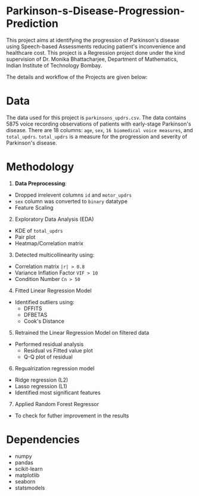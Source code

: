 # Parkinson-s-Disease-Progression-Prediction
This project aims at identifying the progression of Parkinson's disease using Speech-based Assessments reducing patient's inconvenience and healthcare cost.
This project is a Regression project done under the kind supervision of Dr. Monika Bhattacharjee, Department of Mathematics, Indian Institute of Technology Bombay. 

The details and workflow of the Projects are given below:

# Data
The data used for this project is `parkinsons_updrs.csv`. The data contains 5875 voice recording observations of patients with early-stage Parkinson's disease. There are 18 columns: `age`, `sex`, `16 biomedical voice measures`, and `total_updrs`. `total_updrs` is a measure for the progression and severity of Parkinson's disease.

# Methodology
1. **Data Preprocessing**:
  * Dropped irrelevent columns `id` and `motor_updrs`
  * `sex` column was converted to `binary` datatype
  * Feature Scaling
2. Exploratory Data Analysis (EDA)
  * KDE of `total_updrs`
  * Pair plot
  * Heatmap/Correlation matrix
3. Detected multicollinearity using:
  * Correlation matrix `|r| > 0.8`
  * Variance Inflation Factor `VIF > 10`
  * Condition Number `Cn > 50`
4. Fitted Linear Regression Model
  * Identified outliers using:
    * DFFITS
    * DFBETAS
    * Cook's Distance
5. Retrained the Linear Regression Model on filtered data
  * Performed residual analysis
    * Residual vs Fitted value plot
    * Q-Q plot of residual
6. Regualrization regression model
  * Ridge regression (L2)
  * Lasso regression (L1)
  * Identified most significant features
7. Applied Random Forest Regressor
  * To check for futher improvement in the results

# Dependencies
* numpy
* pandas
* scikit-learn
* matplotlib
* seaborn
* statsmodels 
